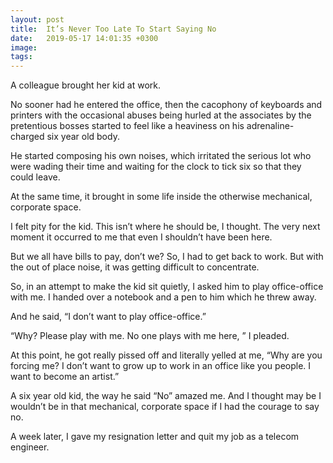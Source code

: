```yaml
---
layout: post
title:  It’s Never Too Late To Start Saying No
date:   2019-05-17 14:01:35 +0300
image:  
tags:   
---
```


A colleague brought her kid at work.

No sooner had he entered the office, then the cacophony of keyboards and printers with the occasional abuses being hurled at the associates by the pretentious bosses started to feel like a heaviness on his adrenaline-charged six year old body.

He started composing his own noises, which irritated the serious lot who were wading their time and waiting for the clock to tick six so that they could leave.

At the same time, it brought in some life inside the otherwise mechanical, corporate space.

I felt pity for the kid. This isn’t where he should be, I thought. The very next moment it occurred to me that even I shouldn’t have been here.

But we all have bills to pay, don’t we? So, I had to get back to work. But with the out of place noise, it was getting difficult to concentrate.

So, in an attempt to make the kid sit quietly, I asked him to play office-office with me. I handed over a notebook and a pen to him which he threw away.

And he said, “I don’t want to play office-office.”

“Why? Please play with me. No one plays with me here, ” I pleaded.

At this point, he got really pissed off and literally yelled at me, “Why are you forcing me? I don’t want to grow up to work in an office like you people. I want to become an artist.”

A six year old kid, the way he said “No” amazed me. And I thought may be I wouldn’t be in that mechanical, corporate space if I had the courage to say no.

A week later, I gave my resignation letter and quit my job as a telecom engineer.